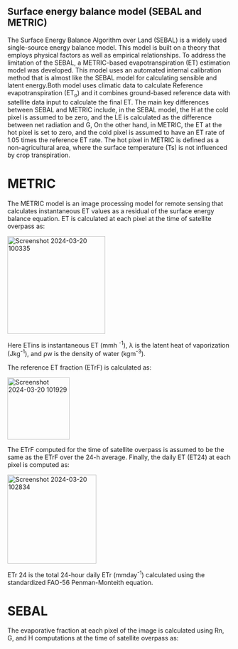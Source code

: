 ## Surface energy balance model (SEBAL and METRIC)
The Surface Energy Balance Algorithm over Land (SEBAL) is a widely used single-source energy balance model. This model is built on a theory that employs physical factors as well as empirical relationships. To address the limitation of the SEBAL, a METRIC-based evapotranspiration (ET) estimation model was developed. This model uses an automated internal calibration method that is almost like the SEBAL model for calculating sensible and latent energy.Both model uses climatic data to calculate Reference evapotranspiration (ET<sub>o</sub>) and it combines ground-based reference data with satellite data input to calculate the final ET. The main key differences between SEBAL and METRIC include, in the SEBAL model, the H at the cold pixel is assumed to be zero, and the LE is calculated as the difference between net radiation and G, On the other hand, in METRIC, the ET at the hot pixel is set to zero, and the cold pixel is assumed to have an ET rate of 1.05 times the reference ET rate. The hot pixel in METRIC is defined as a non-agricultural area, where the surface temperature (Ts) is not influenced by crop transpiration.

# METRIC
The METRIC model is an image processing model for remote sensing that calculates instantaneous ET values as a residual of the surface energy balance equation.
ET is calculated at each pixel at the time of satellite overpass as:

<img width="220" alt="Screenshot 2024-03-20 100335" src="https://github.com/AthiraNG/Metric-Sebal/assets/129937610/fb0099f8-2ebc-4010-9f8f-c2b8be7fe41b">

Here ETins is instantaneous ET (mmh <sup>-1</sup>), λ is the latent heat of vaporization (Jkg<sup>-1</sup>), and ρw is the density of water (kgm<sup>-3</sup>).

The reference ET fraction (ETrF) is calculated as:

<img width="140" alt="Screenshot 2024-03-20 101929" src="https://github.com/AthiraNG/Metric-Sebal/assets/129937610/0e9dad80-58db-4c51-b796-d76fe207980b">

The ETrF computed for the time of satellite overpass is assumed to be the same as the ETrF over the 24-h average. Finally, the daily ET (ET24) at each pixel is computed as:

<img width="200" alt="Screenshot 2024-03-20 102834" src="https://github.com/AthiraNG/Metric-Sebal/assets/129937610/2ac0fc54-7445-4a1d-8c57-845f952662fd">

ETr 24 is the total 24-hour daily ETr (mmday<sup>-1</sup>) calculated using the standardized FAO-56 Penman-Monteith equation.

# SEBAL

The evaporative fraction at each pixel of the image is calculated using Rn, G, and H computations at the time of satellite overpass as:

